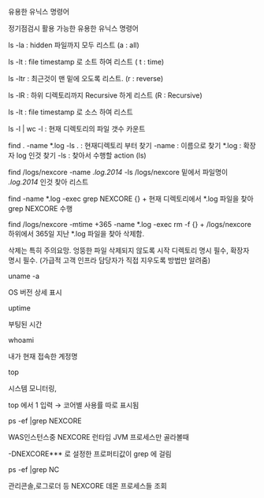 유용한 유닉스 명령어

정기점검시 활용 가능한 유용한 유닉스 명령어


ls -la    : hidden 파일까지 모두 리스트 (a : all)

ls -lt     : file timestamp 로 소트 하여 리스트 ( t : time)

ls -ltr    : 최근것이 맨 밑에 오도록 리스트. (r : reverse)

ls -lR    : 하위 디렉토리까지 Recursive 하게 리스트 (R : Recursive)

ls -lt     : file timestamp 로 소스 하여 리스트

ls -l | wc -l    : 현재 디렉토리의 파일 갯수 카운트


find . -name *.log -ls
. : 현재디렉토리 부터 찾기
-name : 이름으로 찾기
*.log : 확장자 log 인것 찾기
-ls : 찾아서 수행할 action (ls)

find /logs/nexcore -name *.log.2014* -ls
/logs/nexcore 밑에서 파일명이 *.log.2014* 인것 찾아 리스트

find -name *.log -exec grep NEXCORE {} +
현재 디렉토리에서 *.log 파일을 찾아 grep NEXCORE 수행

find /logs/nexcore -mtime +365 -name *.log -exec rm -f {} +
/logs/nexcore 하위에서 365일 지난 *.log 파일을 찾아 삭제함.

삭제는 특히 주의요망.
엉뚱한 파일 삭제되지 않도록 시작 디렉토리 명시 필수, 확장자 명시 필수. (가급적 고객 인프라 담당자가 직접 지우도록 방법만 알려줌)



uname -a

OS 버전 상세 표시



uptime

부팅된 시간



whoami

내가 현재 접속한 계정명



top

시스템 모니터링, 

top 에서 1 입력 → 코어별 사용률 따로 표시됨



ps -ef |grep NEXCORE

WAS인스턴스중 NEXCORE 런타임 JVM 프로세스만 골라볼때

-DNEXCORE*** 로 설정한 프로퍼티값이 grep 에 걸림



ps -ef |grep NC

관리콘솔,로그로더 등 NEXCORE 데몬 프로세스들 조회